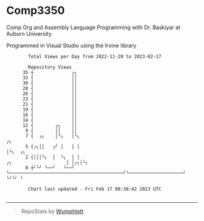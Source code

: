 # Comp3350
Comp Org and Assembly Language Programming with Dr. Baskiyar at Auburn University

Programmed in Visual Studio using the Irvine library

```
        Total Views per Day from 2022-11-20 to 2023-02-17

        Repository Views
      35 ┼              ╭╮
      33 ┤              ││
      30 ┤              ││
      28 ┤              ││
      26 ┤              ││
      23 ┤              ││
      21 ┤              ││
      19 ┤              ││
      16 ┤              ││
      14 ┤              ││
      12 ┤        ╭╮    ││
       9 ┤        ││    ││
       7 ┤  ╭╮    │╰╮   │╰╮                                                                ╭╮
       5 ┤╭╮││   ╭╯ │   │ │                                                                │╰╮  ╭╮
       2 ┤│││╰╮  │  ╰╮  │ │                                          ╭╮                    │ │╭╮│╰╮
       0 ┼╯╰╯ ╰──╯   ╰──╯ ╰──────────────────────────────────────────╯╰────────────────────╯ ╰╯╰╯ ╰

        Chart last updated - Fri Feb 17 00:38:42 2023 UTC
        
```

---

> RepoStats by [Wumphlett](https://github.com/Wumphlett)
